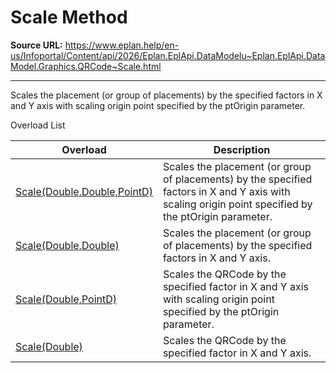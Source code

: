 # Scale Method

**Source URL:** https://www.eplan.help/en-us/Infoportal/Content/api/2026/Eplan.EplApi.DataModelu~Eplan.EplApi.DataModel.Graphics.QRCode~Scale.html

---

Scales the placement (or group of placements) by the specified factors in X and Y axis with scaling origin point specified by the ptOrigin parameter.

Overload List

| Overload | Description |
| --- | --- |
| [Scale(Double,Double,PointD)](Eplan.EplApi.DataModelu~Eplan.EplApi.DataModel.Graphics.QRCode~Scale(Double,Double,PointD).html) | Scales the placement (or group of placements) by the specified factors in X and Y axis with scaling origin point specified by the ptOrigin parameter. |
| [Scale(Double,Double)](Eplan.EplApi.DataModelu~Eplan.EplApi.DataModel.Graphics.QRCode~Scale(Double,Double).html) | Scales the placement (or group of placements) by the specified factors in X and Y axis. |
| [Scale(Double,PointD)](Eplan.EplApi.DataModelu~Eplan.EplApi.DataModel.Graphics.QRCode~Scale(Double,PointD).html) | Scales the QRCode by the specified factor in X and Y axis with scaling origin point specified by the ptOrigin parameter. |
| [Scale(Double)](Eplan.EplApi.DataModelu~Eplan.EplApi.DataModel.Graphics.QRCode~Scale(Double).html) | Scales the QRCode by the specified factor in X and Y axis. |
